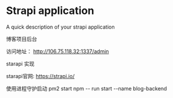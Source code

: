 # Strapi application

A quick description of your strapi application


博客项目后台

访问地址： http://106.75.118.32:1337/admin

starapi 实现

starapi官网: https://strapi.io/

使用进程守护启动 pm2 start npm -- run start --name blog-backend
